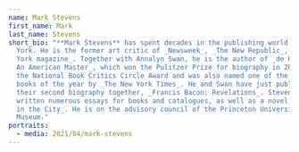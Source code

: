 ```yaml
---
name: Mark Stevens
first_name: Mark
last_name: Stevens
short_bio: "**Mark Stevens** has spent decades in the publishing world of New
  York. He is the former art critic of _Newsweek_, _The New Republic_, and _New
  York magazine_. Together with Annalyn Swan, he is the author of _de Kooning:
  An American Master_, which won the Pulitzer Prize for biography in 2005 and
  the National Book Critics Circle Award and was also named one of the 10 best
  books of the year by _The New York Times_. He and Swan have just published
  their second biography together, _Francis Bacon: Revelations_. Stevens has
  written numerous essays for books and catalogues, as well as a novel, _Summer
  in the City_. He is on the advisory council of the Princeton University Art
  Museum."
portraits:
  - media: 2021/04/mark-stevens
---
```

